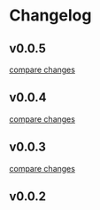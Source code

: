 # Changelog


## v0.0.5

[compare changes](https://github.com/lttr/nuxt-puleo/compare/v0.0.4...v0.0.5)

## v0.0.4

[compare changes](https://github.com/lttr/nuxt-puleo/compare/v0.0.3...v0.0.4)

## v0.0.3

[compare changes](https://github.com/lttr/nuxt-puleo/compare/v0.0.2...v0.0.3)

## v0.0.2

